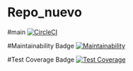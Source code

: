 # Repo_nuevo

#main
[![CircleCI](https://dl.circleci.com/status-badge/img/gh/Martin-Navarro-T/Repo_nuevo/tree/main.svg?style=svg)](https://dl.circleci.com/status-badge/redirect/gh/Martin-Navarro-T/Repo_nuevo/tree/main)

#Maintainability Badge
[![Maintainability](https://api.codeclimate.com/v1/badges/4bd523acf29e9d74eefa/maintainability)](https://codeclimate.com/github/Martin-Navarro-T/Repo_nuevo/maintainability)

#Test Coverage Badge
[![Test Coverage](https://api.codeclimate.com/v1/badges/4bd523acf29e9d74eefa/test_coverage)](https://codeclimate.com/github/Martin-Navarro-T/Repo_nuevo/test_coverage)